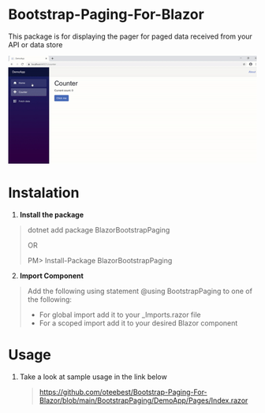 # Bootstrap-Paging-For-Blazor

This package is for displaying the pager for paged data received from your API or data store

![](media/media4.gif)

# Instalation

1. <b>Install the package</b>

> dotnet add package BlazorBootstrapPaging
>
> OR
>
> PM> Install-Package BlazorBootstrapPaging

2. <b>Import Component</b>

> Add the following using statement @using BootstrapPaging to one of the
> following:
>
> - For global import add it to your \_Imports.razor file
> - For a scoped import add it to your desired Blazor component

# Usage

1. Take a look at sample usage in the link below
   > https://github.com/oteebest/Bootstrap-Paging-For-Blazor/blob/main/BootstrapPaging/DemoApp/Pages/Index.razor
